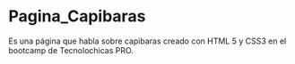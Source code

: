 # Pagina_Capibaras
Es una página que habla sobre capibaras creado con HTML 5 y CSS3 en el bootcamp de Tecnolochicas PRO. 
